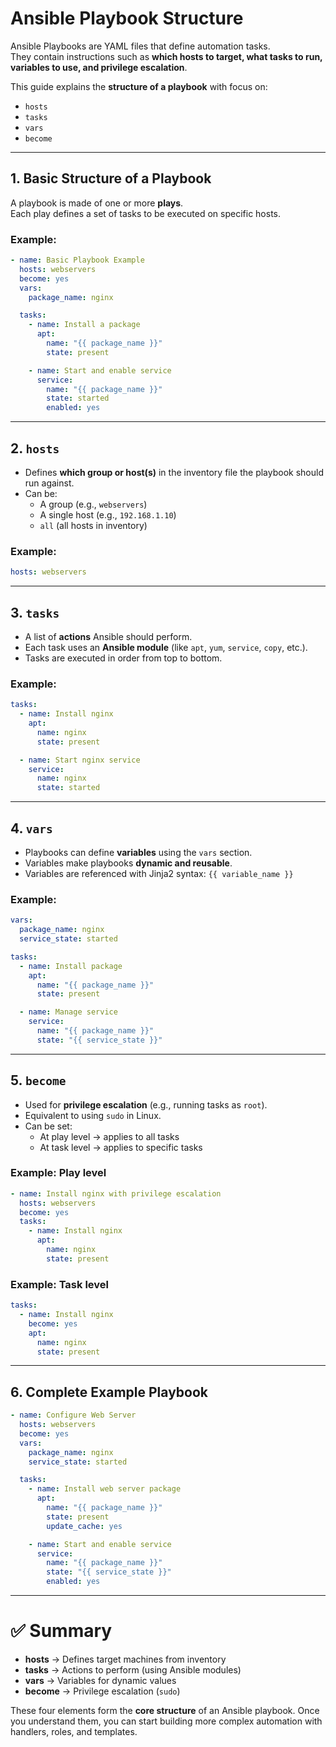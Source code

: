 # Ansible Playbook Structure

Ansible Playbooks are YAML files that define automation tasks.  
They contain instructions such as **which hosts to target, what tasks to run, variables to use, and privilege escalation**.  

This guide explains the **structure of a playbook** with focus on:  
- `hosts`  
- `tasks`  
- `vars`  
- `become`  

---

## 1. Basic Structure of a Playbook

A playbook is made of one or more **plays**.  
Each play defines a set of tasks to be executed on specific hosts.

### Example:
```yaml
- name: Basic Playbook Example
  hosts: webservers
  become: yes
  vars:
    package_name: nginx

  tasks:
    - name: Install a package
      apt:
        name: "{{ package_name }}"
        state: present

    - name: Start and enable service
      service:
        name: "{{ package_name }}"
        state: started
        enabled: yes
```

---

## 2. `hosts`

- Defines **which group or host(s)** in the inventory file the playbook should run against.
- Can be:
  - A group (e.g., `webservers`)
  - A single host (e.g., `192.168.1.10`)
  - `all` (all hosts in inventory)

### Example:
```yaml
hosts: webservers
```

---

## 3. `tasks`

- A list of **actions** Ansible should perform.
- Each task uses an **Ansible module** (like `apt`, `yum`, `service`, `copy`, etc.).
- Tasks are executed in order from top to bottom.

### Example:
```yaml
tasks:
  - name: Install nginx
    apt:
      name: nginx
      state: present

  - name: Start nginx service
    service:
      name: nginx
      state: started
```

---

## 4. `vars`

- Playbooks can define **variables** using the `vars` section.
- Variables make playbooks **dynamic and reusable**.
- Variables are referenced with Jinja2 syntax: `{{ variable_name }}`

### Example:
```yaml
vars:
  package_name: nginx
  service_state: started

tasks:
  - name: Install package
    apt:
      name: "{{ package_name }}"
      state: present

  - name: Manage service
    service:
      name: "{{ package_name }}"
      state: "{{ service_state }}"
```

---

## 5. `become`

- Used for **privilege escalation** (e.g., running tasks as `root`).
- Equivalent to using `sudo` in Linux.
- Can be set:
  - At play level → applies to all tasks
  - At task level → applies to specific tasks

### Example: Play level
```yaml
- name: Install nginx with privilege escalation
  hosts: webservers
  become: yes
  tasks:
    - name: Install nginx
      apt:
        name: nginx
        state: present
```

### Example: Task level
```yaml
tasks:
  - name: Install nginx
    become: yes
    apt:
      name: nginx
      state: present
```

---

## 6. Complete Example Playbook

```yaml
- name: Configure Web Server
  hosts: webservers
  become: yes
  vars:
    package_name: nginx
    service_state: started

  tasks:
    - name: Install web server package
      apt:
        name: "{{ package_name }}"
        state: present
        update_cache: yes

    - name: Start and enable service
      service:
        name: "{{ package_name }}"
        state: "{{ service_state }}"
        enabled: yes
```

---

# ✅ Summary

- **hosts** → Defines target machines from inventory  
- **tasks** → Actions to perform (using Ansible modules)  
- **vars** → Variables for dynamic values  
- **become** → Privilege escalation (`sudo`)  

These four elements form the **core structure** of an Ansible playbook. Once you understand them, you can start building more complex automation with handlers, roles, and templates.
